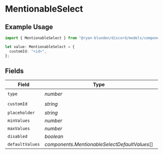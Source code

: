 # MentionableSelect

## Example Usage

```typescript
import { MentionableSelect } from "@ryan-blunden/discord/models/components";

let value: MentionableSelect = {
  customId: "<id>",
};
```

## Fields

| Field                                         | Type                                          | Required                                      | Description                                   |
| --------------------------------------------- | --------------------------------------------- | --------------------------------------------- | --------------------------------------------- |
| `type`                                        | *number*                                      | :heavy_check_mark:                            | N/A                                           |
| `customId`                                    | *string*                                      | :heavy_check_mark:                            | N/A                                           |
| `placeholder`                                 | *string*                                      | :heavy_minus_sign:                            | N/A                                           |
| `minValues`                                   | *number*                                      | :heavy_minus_sign:                            | N/A                                           |
| `maxValues`                                   | *number*                                      | :heavy_minus_sign:                            | N/A                                           |
| `disabled`                                    | *boolean*                                     | :heavy_minus_sign:                            | N/A                                           |
| `defaultValues`                               | *components.MentionableSelectDefaultValues*[] | :heavy_minus_sign:                            | N/A                                           |